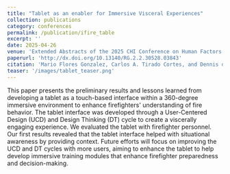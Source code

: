 ```yaml
---
title: "Tablet as an enabler for Immersive Visceral Experiences"
collection: publications
category: conferences
permalink: /publication/ifire_table
excerpt: ''
date: 2025-04-26
venue: 'Extended Abstracts of the 2025 CHI Conference on Human Factors in Computing Systems'
paperurl: 'http://dx.doi.org/10.13140/RG.2.2.30528.03843'
citation: 'Mario Flores Gonzalez, Carlos A. Tirado Cortes, and Dennis del Favero. 2025. Tablet as an enabler for Immersive Visceral Experiences. In Extended Abstracts of the CHI Conference on Human Factors in Computing Systems (CHI EA ’25), April 26-May 1, 2025, Yokohama, Japan. ACM, New York, NY, USA, 10 pages. http://dx.doi.org/10.13140/RG.2.2.30528.03843'
teaser: '/images/tablet_teaser.png'
---
```


This paper presents the preliminary results and lessons learned from developing a tablet as a touch-based interface within a 360-degree immersive environment to enhance firefighters' understanding of fire behavior. The tablet interface was developed through a User-Centered Design (UCD) and Design Thinking (DT) cycle to create a viscerally engaging experience. We evaluated the tablet with firefighter personnel. Our first results revealed that the tablet interface helped with situational awareness by providing context. Future efforts will focus on improving the UCD and DT cycles with more users, aiming to enhance the tablet to help develop immersive training modules that enhance firefighter preparedness and decision-making.